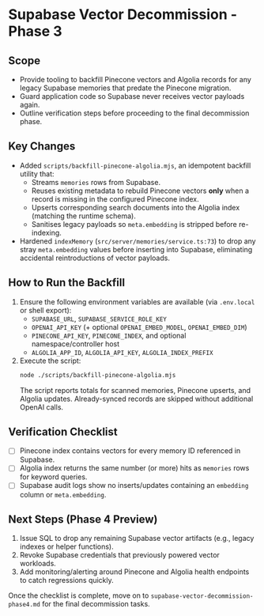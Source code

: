 Supabase Vector Decommission - Phase 3
======================================

Scope
-----
- Provide tooling to backfill Pinecone vectors and Algolia records for any legacy Supabase memories that predate the Pinecone migration.
- Guard application code so Supabase never receives vector payloads again.
- Outline verification steps before proceeding to the final decommission phase.

Key Changes
-----------
- Added `scripts/backfill-pinecone-algolia.mjs`, an idempotent backfill utility that:
  - Streams `memories` rows from Supabase.
  - Reuses existing metadata to rebuild Pinecone vectors **only** when a record is missing in the configured Pinecone index.
  - Upserts corresponding search documents into the Algolia index (matching the runtime schema).
  - Sanitises legacy payloads so `meta.embedding` is stripped before re-indexing.
- Hardened `indexMemory` (`src/server/memories/service.ts:73`) to drop any stray `meta.embedding` values before inserting into Supabase, eliminating accidental reintroductions of vector payloads.

How to Run the Backfill
-----------------------
1. Ensure the following environment variables are available (via `.env.local` or shell export):
   - `SUPABASE_URL`, `SUPABASE_SERVICE_ROLE_KEY`
   - `OPENAI_API_KEY` (+ optional `OPENAI_EMBED_MODEL`, `OPENAI_EMBED_DIM`)
   - `PINECONE_API_KEY`, `PINECONE_INDEX`, and optional namespace/controller host
   - `ALGOLIA_APP_ID`, `ALGOLIA_API_KEY`, `ALGOLIA_INDEX_PREFIX`
2. Execute the script:
   ```bash
   node ./scripts/backfill-pinecone-algolia.mjs
   ```
   The script reports totals for scanned memories, Pinecone upserts, and Algolia updates. Already-synced records are skipped without additional OpenAI calls.

Verification Checklist
----------------------
- [ ] Pinecone index contains vectors for every memory ID referenced in Supabase.
- [ ] Algolia index returns the same number (or more) hits as `memories` rows for keyword queries.
- [ ] Supabase audit logs show no inserts/updates containing an `embedding` column or `meta.embedding`.

Next Steps (Phase 4 Preview)
----------------------------
1. Issue SQL to drop any remaining Supabase vector artifacts (e.g., legacy indexes or helper functions).
2. Revoke Supabase credentials that previously powered vector workloads.
3. Add monitoring/alerting around Pinecone and Algolia health endpoints to catch regressions quickly.

Once the checklist is complete, move on to `supabase-vector-decommission-phase4.md` for the final decommission tasks.
